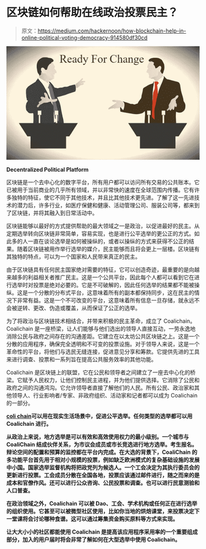 # 区块链如何帮助在线政治投票民主？

> 原文：<https://medium.com/hackernoon/how-blockchain-help-in-online-political-voting-democracy-914580df30cd>

![](img/c7b32167ecd68eb5054b73f8f2acf82a.png)

**Decentralized Political Platform**

区块链是一个去中心化的数字平台，所有用户都可以访问所有交易的公共账本。它已被用于当前商业的几乎所有领域，并以非常快的速度在全球范围内传播。它有许多独特的特征，使它不同于其他技术，并且比其他技术更先进。了解了这一先进技术的潜力后，许多行业，如医疗保健和健康、活动管理公司、服装公司等，都来到了区块链，并将其融入到日常活动中。

区块链能够以最好的方式提供帮助的最大领域之一是政治，以促进最好的民主。从定期选举转向区块链非常简单，容易实现，也是进行公平选举的更公正的方式。如此多的人一直在谈论选举是如何被操纵的，或者以操纵的方式来获得不公正的结果。随着区块链被用作举行选举的媒介，民主能够而且将会更上一层楼。区块链有其独特的特点，可以为一个国家和人民带来真正的民主。

由于区块链具有任何民主国家绝对需要的特征，它可以创造奇迹，最重要的是向越来越多的利益相关者推广民主。这是一个公共平台，因此每个人都可以看到它在进行选举时对投票是绝对必要的。它是不可破解的，因此任何选举的结果都不能被操纵。这是一个分散的分布式平台，这意味着所有的副本都保持同步，这在民主的情况下非常有益。这是一个不可改变的平台，这意味着所有信息一旦存储，就永远不会被逆转、更改、伪造或覆盖，从而保证了公正的选举。

为了将政治与区块链技术相结合，并带来积极的民主革命，成立了 Coalichain。Coalichain 是一座桥梁，让人们能够与他们选出的领导人直接互动，一劳永逸地消除公民与政府之间存在的沟通差距。它建立在以太坊公共区块链之上。这是一个分散的应用程序，确保完全透明和不可变的投票设施。对于领导人来说，这是一个革命性的平台，将他们与选民无缝连接，促进意见分享和筹款。它提供先进的工具来进行调查、投票和一系列旨在提高公共服务效率的其他功能。

Coalichain 是区块链上的联盟，它在公民和领导者之间建立了一座去中心化的桥梁。它赋予人民权力，让他们控制民主进程，并为他们提供选择。它消除了公民和政府之间的沟通鸿沟。它允许领导者直接了解他们的人民。所有公民、政治家和其他领导人、行业影响者/专家、非政府组织、活动家和记者都可以成为 Coalichain 的一部分。

[**coli chain**](https://www.coalichain.io/)**可以用在现实生活场景中，促进公平选举。任何类型的选举都可以用 Coalichain 进行。**

**从政治上来说，地方选举是可以有效和高效使用权力的最小级别。一个城市与 CoaliChain 结成伙伴关系，为市议会成员或市长竞选进行地方选举。考生报名。辩论空间的配置和预算的监控都在平台内完成。在大选的背景下，CoaliChain 的多功能平台首先用于相对小规模的投票，例如缺乏欧洲模式的复杂基础设施的发展中小国。国家选举监督机构将把政党列为候选人。一个工会决定为其执行委员会的更新进行投票。工会成员分散在全国各地，投票应该通过邮件进行，随之而来的是成本和官僚作风。还可以进行公众咨询、公民投票和调查。也可以进行民意测验和人口普查。**

**在政治领域之外，Coalichain 可以被 Dao、工会、学术机构或任何正在进行选举的组织使用。它甚至可以被微型社区使用，比如你当地的烘焙课堂，来投票决定下一堂课将会讨论哪种食谱。这可以通过筹集资金购买原料等方式来实现。**

**让大大小小的社区都能使用 Coalichain 是提高该应用程序采用率的一个重要组成部分，加入的用户届时将会非常了解如何在大型选举中使用 Coalichain。**